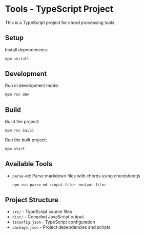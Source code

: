 # Tools - TypeScript Project

This is a TypeScript project for chord processing tools.

## Setup

Install dependencies:
```bash
npm install
```

## Development

Run in development mode:
```bash
npm run dev
```

## Build

Build the project:
```bash
npm run build
```

Run the built project:
```bash
npm start
```

## Available Tools

- `parse-md`: Parse markdown files with chords using chordsheetjs
  ```bash
  npm run parse-md <input-file> <output-file>
  ```

## Project Structure

- `src/` - TypeScript source files
- `dist/` - Compiled JavaScript output
- `tsconfig.json` - TypeScript configuration
- `package.json` - Project dependencies and scripts
